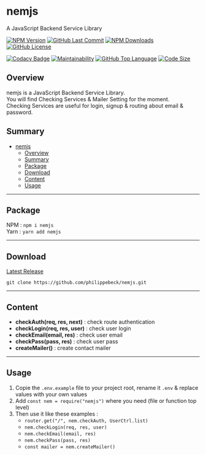 # nemjs

A JavaScript Backend Service Library

[![NPM Version](https://badgen.net/npm/v/nemjs)](https://www.npmjs.com/package/nemjs)
[![GitHub Last Commit](https://img.shields.io/github/last-commit/philippebeck/nemjs.svg?label=Last+Commit)](https://github.com/philippebeck/nemjs/commits/master)
[![NPM Downloads](https://badgen.net/npm/dt/nemjs)](https://www.npmjs.com/package/nemjs)
[![GitHub License](https://img.shields.io/github/license/philippebeck/nemjs.svg?label=License)](https://github.com/philippebeck/nemjs/blob/master/LICENSE.md)

[![Codacy Badge](https://app.codacy.com/project/badge/Grade/6fe8d75b9343429d9b3587e622ac79c9)](https://www.codacy.com/gh/philippebeck/nemjs/dashboard)
[![Maintainability](https://api.codeclimate.com/v1/badges/0641edca905dbe1671ea/maintainability)](https://codeclimate.com/github/philippebeck/nemjs/maintainability)
[![GitHub Top Language](https://img.shields.io/github/languages/top/philippebeck/nemjs.svg?label=JavaScript)](https://github.com/philippebeck/nemjs)
[![Code Size](https://img.shields.io/github/languages/code-size/philippebeck/nemjs.svg?label=Code+Size)](https://github.com/philippebeck/nemjs/tree/master)

## Overview

nemjs is a JavaScript Backend Service Library.  
You will find Checking Services & Mailer Setting for the moment.  
Checking Services are useful for login, signup & routing about email & password.  

## Summary

- [nemjs](#nemjs)
  - [Overview](#overview)
  - [Summary](#summary)
  - [Package](#package)
  - [Download](#download)
  - [Content](#content)
  - [Usage](#usage)

---

## Package

NPM : `npm i nemjs`  
Yarn : `yarn add nemjs`  

---

## Download

[Latest Release](https://github.com/philippebeck/nemjs/releases)  

`git clone https://github.com/philippebeck/nemjs.git`  
  
---

## Content

-   **checkAuth(req, res, next)** : check route authentication  
-   **checkLogin(req, res, user)** : check user login  
-   **checkEmail(email, res)** : check user email  
-   **checkPass(pass, res)** : check user pass  
-   **createMailer()** : create contact mailer  

---

## Usage

1.  Copie the `.env.example` file to your project root, rename it `.env` & replace values with your own values
2.  Add `const nem = require("nemjs")` where you need (file or function top level)
3.  Then use it like these examples : 
    -  `router.get("/", nem.checkAuth, UserCtrl.list)`  
    -  `nem.checkLogin(req, res, user)`  
    -  `nem.checkEmail(email, res)`  
    -  `nem.checkPass(pass, res)`  
    -  `const mailer = nem.createMailer()`  
